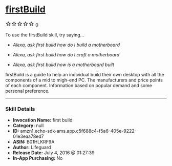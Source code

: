 # [firstBuild](http://alexa.amazon.com/#skills/amzn1.echo-sdk-ams.app.c5f688c4-f5a6-405e-9222-01e3eaa78ed7)
![0 stars](../../images/ic_star_border_black_18dp_1x.png)![0 stars](../../images/ic_star_border_black_18dp_1x.png)![0 stars](../../images/ic_star_border_black_18dp_1x.png)![0 stars](../../images/ic_star_border_black_18dp_1x.png)![0 stars](../../images/ic_star_border_black_18dp_1x.png) 0

To use the firstBuild skill, try saying...

* *Alexa, ask first build how do I build a motherboard*

* *Alexa, ask first build how do I craft a motherboard*

* *Alexa, ask first build how is a motherboard built*

firstBuild is a guide to help an individual build their own desktop with all the components of a mid to migh-end PC.  The manufacturers and price points of each component.  Information based on popular demand and some personal preference.

***

### Skill Details

* **Invocation Name:** first build
* **Category:** null
* **ID:** amzn1.echo-sdk-ams.app.c5f688c4-f5a6-405e-9222-01e3eaa78ed7
* **ASIN:** B01HLKRF9A
* **Author:** Lifeguard
* **Release Date:** July 4, 2016 @ 01:27:39
* **In-App Purchasing:** No
